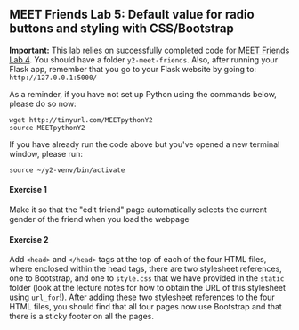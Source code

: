 MEET Friends Lab 5: Default value for radio buttons and styling with CSS/Bootstrap
----------------------------------------------------------------------------------

**Important:** This lab relies on successfully completed code for [MEET Friends Lab 4](https://github.com/meet-projects/y2-meet-friends/blob/master/lab4.md). You should have a folder `y2-meet-friends`. Also, after running your Flask app, remember that you go to your Flask website by going to: `http://127.0.0.1:5000/`

As a reminder, if you have not set up Python using the commands below, please do so now:

```
wget http://tinyurl.com/MEETpythonY2
source MEETpythonY2
```

If you have already run the code above but you've opened a new terminal window, please run:

```
source ~/y2-venv/bin/activate
```

#### Exercise 1

Make it so that the "edit friend" page automatically selects the current gender of the friend when you load the webpage

#### Exercise 2

Add `<head>` and `</head>` tags at the top of each of the four HTML files, where enclosed within the head tags, there are two stylesheet references, one to Bootstrap, and one to `style.css` that we have provided in the `static` folder (look at the lecture notes for how to obtain the URL of this stylesheet using `url_for`!). After adding these two stylesheet references to the four HTML files, you should find that all four pages now use Bootstrap and that there is a sticky footer on all the pages.
